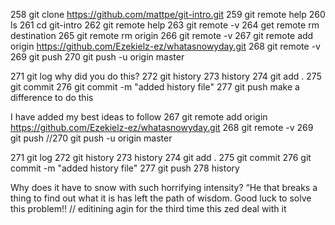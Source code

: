 258 git clone https://github.com/mattpe/git-intro.git
259 git remote help
260 ls
261 cd git-intro
262 git remote help
263 git remote -v
264 get remote rm destination
265 git remote rm origin
266 git remote -v
267 git remote add origin https://github.com/Ezekielz-ez/whatasnowyday.git
268 git remote -v
269 git push
270 git push -u origin master

271 git log why did you do this?
272 git history
273 history
274 git add .
275 git commit
276 git commit -m "added history file"
277 git push
make a difference to do this

I have added my best ideas to follow
267 git remote add origin https://github.com/Ezekielz-ez/whatasnowyday.git
268 git remote -v
269 git push
//270 git push -u origin master

271 git log
272 git history
273 history
274 git add .
275 git commit
276 git commit -m "added history file"
277 git push
278 history

Why does it have to snow with such horrifying intensity?
“He that breaks a thing to find out what it is has left the path of wisdom.
Good luck to solve this problem!!
// editining agin for the third time
this zed deal with it
